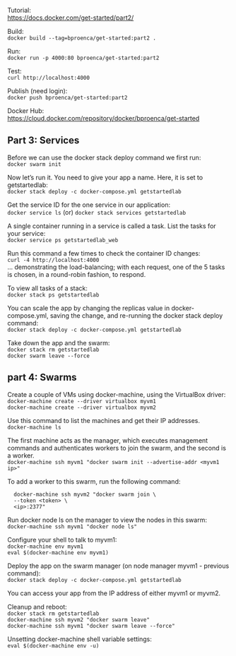 Tutorial:  
https://docs.docker.com/get-started/part2/

Build:  
`docker build --tag=bproenca/get-started:part2 .`

Run:  
`docker run -p 4000:80 bproenca/get-started:part2`

Test:  
`curl http://localhost:4000`

Publish (need login):  
`docker push bproenca/get-started:part2`

Docker Hub:  
https://cloud.docker.com/repository/docker/bproenca/get-started


## Part 3: Services

Before we can use the docker stack deploy command we first run:  
`docker swarm init`

Now let’s run it. You need to give your app a name. Here, it is set to getstartedlab:  
`docker stack deploy -c docker-compose.yml getstartedlab`

Get the service ID for the one service in our application:  
`docker service ls`  (or)
`docker stack services getstartedlab`

A single container running in a service is called a task. List the tasks for your service:  
`docker service ps getstartedlab_web`

Run this command a few times to check the container ID changes:  
`curl -4 http://localhost:4000`  
... demonstrating the load-balancing; with each request, one of the 5 tasks is chosen, in a round-robin fashion, to respond.

To view all tasks of a stack:  
`docker stack ps getstartedlab`

You can scale the app by changing the replicas value in docker-compose.yml, saving the change, and re-running the docker stack deploy command:  
`docker stack deploy -c docker-compose.yml getstartedlab`

Take down the app and the swarm:  
`docker stack rm getstartedlab`  
`docker swarm leave --force`

## part 4: Swarms

Create a couple of VMs using docker-machine, using the VirtualBox driver:  
`docker-machine create --driver virtualbox myvm1`  
`docker-machine create --driver virtualbox myvm2`

Use this command to list the machines and get their IP addresses.  
`docker-machine ls`

The first machine acts as the manager, which executes management commands and authenticates workers to join the swarm, and the second is a worker.  
`docker-machine ssh myvm1 "docker swarm init --advertise-addr <myvm1 ip>"`

To add a worker to this swarm, run the following command:

```  
  docker-machine ssh myvm2 "docker swarm join \
  --token <token> \
  <ip>:2377"
```

Run docker node ls on the manager to view the nodes in this swarm:  
`docker-machine ssh myvm1 "docker node ls"`

Configure your shell to talk to myvm1:  
`docker-machine env myvm1`  
`eval $(docker-machine env myvm1)`

Deploy the app on the swarm manager (on node manager myvm1 - previous command):  
`docker stack deploy -c docker-compose.yml getstartedlab`

You can access your app from the IP address of either myvm1 or myvm2.

Cleanup and reboot:  
`docker stack rm getstartedlab`  
`docker-machine ssh myvm2 "docker swarm leave"`  
`docker-machine ssh myvm1 "docker swarm leave --force"`

Unsetting docker-machine shell variable settings:  
`eval $(docker-machine env -u)`